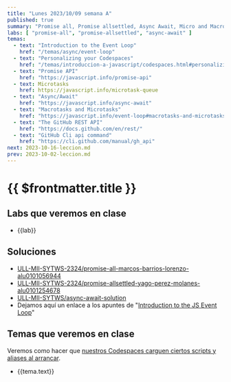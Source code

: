 ```yaml
---
title: "Lunes 2023/10/09 semana A"
published: true
summary: "Promise all, Promise allsettled, Async Await, Micro and Macro tasks queues"
labs: [ "promise-all", "promise-allsettled", "async-await" ]
temas: 
  - text: "Introduction to the Event Loop"
    href: "/temas/async/event-loop"
  - text: "Personalizing your Codespaces"
    href: "/temas/introduccion-a-javascript/codespaces.html#personalizing-your-codespace"
  - text: "Promise API"
    href: "https://javascript.info/promise-api"
  - text: Microtasks
    href: https://javascript.info/microtask-queue
  - text: "Async/Await"
    href: "https://javascript.info/async-await"
  - text: "Macrotasks and Microtasks"
    href: "https://javascript.info/event-loop#macrotasks-and-microtasks"
  - text: "The GitHub REST API"
    href: "https://docs.github.com/en/rest/"
  - text: "GitHub Cli api command"
    href: "https://cli.github.com/manual/gh_api" 
next: 2023-10-16-leccion.md
prev: 2023-10-02-leccion.md 
---
```


# {{ $frontmatter.title }}



## Labs que veremos en clase

<ul>
    <li  v-for="(lab, index) in $frontmatter.labs" :key="index">
    <a :href="'/practicas/'+lab">{{lab}}</a>
    </li>
</ul>

## Soluciones

* [ULL-MII-SYTWS-2324/promise-all-marcos-barrios-lorenzo-alu0101056944](https://github.com/ULL-MII-SYTWS-2324/promise-all-marcos-barrios-lorenzo-alu0101056944/tree/main)
* [ULL-MII-SYTWS-2324/promise-allsettled-yago-perez-molanes-alu0101254678](https://github.com/ULL-MII-SYTWS-2324/promise-allsettled-yago-perez-molanes-alu0101254678)
* [ULL-MII-SYTWS/async-await-solution](https://github.com/ULL-MII-SYTWS/async-await-solution)
* Dejamos aquí un enlace a los apuntes de "[Introduction to the JS Event Loop](/temas/async/event-loop/)"

## Temas que veremos en clase

Veremos como hacer que [nuestros  Codespaces carguen ciertos scripts y aliases al arrancar](/temas/introduccion-a-javascript/codespaces.html#personalizing-your-codespace).

<ul>
    <li  v-for="(tema, index) in $frontmatter.temas" :key="index">
    <a :href="tema.href" target="_blank">{{tema.text}}</a>
    </li>
</ul>

